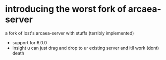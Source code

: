 # introducing the worst fork of arcaea-server 
a fork of lost's arcaea-server with stuffs (terribly implemented) 
 
- support for 6.0.0 
- insight 
u can just drag and drop to ur existing server and itll work (dont) 
death